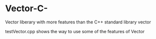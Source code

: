 # Vector-C-
Vector liberary with more features than the C++ standard library vector

testVector.cpp shows the way to use some of the features of Vector




